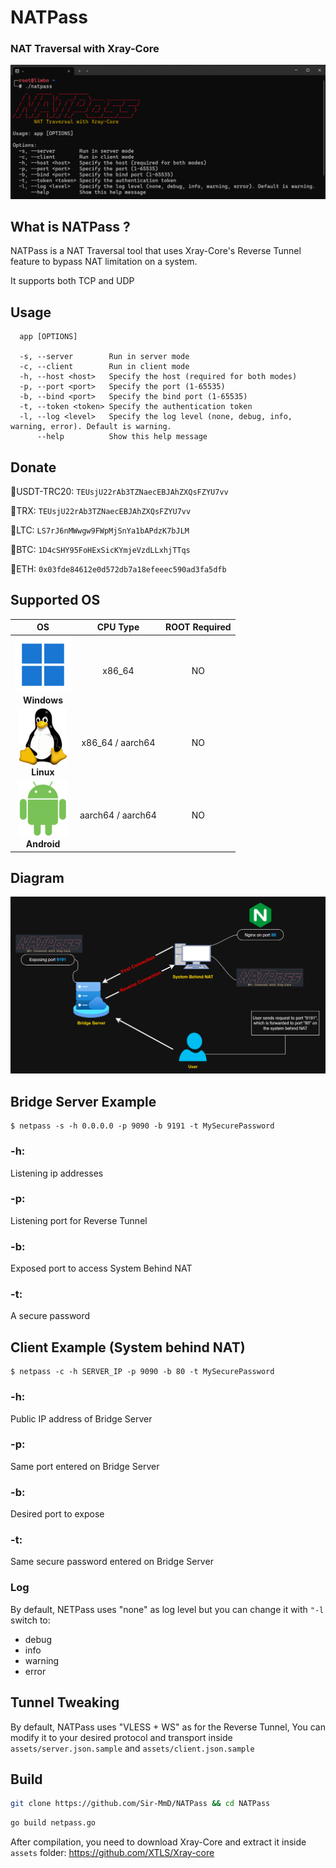 # NATPass
### NAT Traversal with Xray-Core
![App Screenshot](https://raw.githubusercontent.com/Sir-MmD/NATPass/refs/heads/main/pics/natpass.png)

## What is NATPass ?
NATPass is a NAT Traversal tool that uses Xray-Core's Reverse Tunnel feature to bypass NAT limitation on a system.

It supports both TCP and UDP

## Usage
```
  app [OPTIONS]

  -s, --server        Run in server mode
  -c, --client        Run in client mode
  -h, --host <host>   Specify the host (required for both modes)
  -p, --port <port>   Specify the port (1-65535)
  -b, --bind <port>   Specify the bind port (1-65535)
  -t, --token <token> Specify the authentication token
  -l, --log <level>   Specify the log level (none, debug, info, warning, error). Default is warning.
      --help          Show this help message
```

## Donate
🔹USDT-TRC20: ```TEUsjU22rAb3TZNaecEBJAhZXQsFZYU7vv```

🔹TRX: ```TEUsjU22rAb3TZNaecEBJAhZXQsFZYU7vv```

🔹LTC: ```LS7rJ6nMWwgw9FWpMjSnYa1bAPdzK7bJLM```

🔹BTC: ```1D4cSHY95FoHExSicKYmjeVzdLLxhjTTqs```

🔹ETH: ```0x03fde84612e0d572db7a18efeeec590ad3fa5dfb```

## Supported OS

| OS  | CPU Type         | ROOT Required |
|:--------------:|:----------------:|:----------------:
|![App Screenshot](https://raw.githubusercontent.com/Sir-MmD/NATPass/refs/heads/main/pics/windows.png)<div align="center">**Windows**| x86_64 | NO
| ![App Screenshot](https://raw.githubusercontent.com/Sir-MmD/NATPass/refs/heads/main/pics/linux.png)<div align="center">**Linux** | x86_64 / aarch64 | NO
| ![App Screenshot](https://raw.githubusercontent.com/Sir-MmD/NATPass/refs/heads/main/pics/android.png)                                            <div align="center">**Android** | aarch64 / aarch64 | NO

## Diagram
![App Screenshot](https://raw.githubusercontent.com/Sir-MmD/NATPass/refs/heads/main/pics/diagram.png)

## Bridge Server Example
```
$ netpass -s -h 0.0.0.0 -p 9090 -b 9191 -t MySecurePassword
```
### -h: 
Listening ip addresses
### -p: 
Listening port for Reverse Tunnel
### -b: 
Exposed port to access System Behind NAT
### -t: 
A secure password 

## Client Example (System behind NAT)
```
$ netpass -c -h SERVER_IP -p 9090 -b 80 -t MySecurePassword
```
### -h: 
Public IP address of Bridge Server 
### -p: 
Same port entered on Bridge Server
### -b: 
Desired port to expose
### -t: 
Same secure password entered on Bridge Server

### Log
By default, NETPass uses "none" as log level but you can change it with ```"-l``` switch to:

- debug
- info
- warning
- error

## Tunnel Tweaking 
By default, NATPass uses "VLESS + WS" as for the Reverse Tunnel, You can modify it to your desired protocol and transport inside ```assets/server.json.sample``` and ```assets/client.json.sample```
## Build
```bash
git clone https://github.com/Sir-MmD/NATPass && cd NATPass
```
```bash
go build netpass.go
```
After compilation, you need to download Xray-Core and extract it inside ```assets``` folder: https://github.com/XTLS/Xray-core
